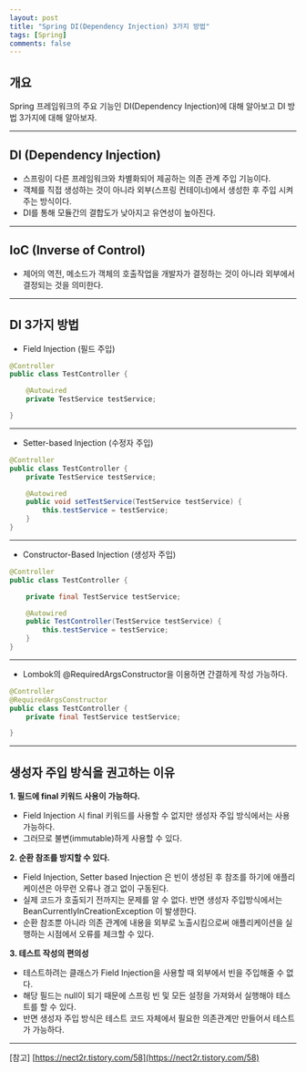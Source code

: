 ```yaml
---
layout: post
title: "Spring DI(Dependency Injection) 3가지 방법"
tags: [Spring]
comments: false
---
```

## 개요

Spring 프레임워크의 주요 기능인 DI(Dependency Injection)에 대해 알아보고 DI 방법 3가지에 대해 알아보자.

---

## DI (Dependency Injection)
- 스프링이 다른 프레임워크와 차별화되어 제공하는 의존 관계 주입 기능이다.
- 객체를 직접 생성하는 것이 아니라 외부(스프링 컨테이너)에서 생성한 후 주입 시켜주는 방식이다.
- DI를 통해 모듈간의 결합도가 낮아지고 유연성이 높아진다.

---

## IoC (Inverse of Control)
- 제어의 역전, 메소드가 객체의 호출작업을 개발자가 결정하는 것이 아니라 외부에서 결정되는 것을 의미한다.

---

## DI 3가지 방법
- Field Injection (필드 주입)

```java
@Controller
public class TestController {

    @Autowired
    private TestService testService;

}
```

---

- Setter-based Injection (수정자 주입)

```java
@Controller
public class TestController {
    private TestService testService;

    @Autowired
    public void setTestService(TestService testService) {
        this.testService = testService;
    }
}
```

---

- Constructor-Based Injection (생성자 주입)

```java
@Controller
public class TestController {

    private final TestService testService;

    @Autowired
    public TestController(TestService testService) {
        this.testService = testService;
    }
}
```

---
- Lombok의 @RequiredArgsConstructor을 이용하면 간결하게 작성 가능하다.

```java
@Controller
@RequiredArgsConstructor
public class TestController {
    private final TestService testService;

}
```

---

## 생성자 주입 방식을 권고하는 이유
**1. 필드에 final 키워드 사용이 가능하다.**  
- Field Injection 시 final 키워드를 사용할 수 없지만 생성자 주입 방식에서는 사용 가능하다.  
- 그러므로 불변(immutable)하게 사용할 수 있다.  

**2. 순환 참조를 방지할 수 있다.**    
- Field Injection, Setter based Injection 은 빈이 생성된 후 참조를 하기에 애플리케이션은 아무런 오류나 경고 없이 구동된다.   
- 실제 코드가 호출되기 전까지는 문제를 알 수 없다. 반면 생성자 주입방식에서는 BeanCurrentlyInCreationException 이 발생한다.   
- 순환 참조뿐 아니라 의존 관계에 내용을 외부로 노출시킴으로써 애플리케이션을 실행하는 시점에서 오류를 체크할 수 있다.  

**3. 테스트 작성의 편의성**  
- 테스트하려는 클래스가 Field Injection을 사용할 때 외부에서 빈을 주입해줄 수 없다.  
- 해당 필드는 null이 되기 때문에 스프링 빈 및 모든 설정을 가져와서 실행해야 테스트를 할 수 있다.   
- 반면 생성자 주입 방식은 테스트 코드 자체에서 필요한 의존관계만 만들어서 테스트가 가능하다.  



---

[참고] [https://nect2r.tistory.com/58](https://nect2r.tistory.com/58)
